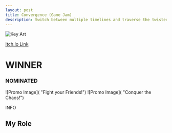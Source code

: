 ```yaml
---
layout: post
title: Convergence (Game Jam)
description: Switch between multiple timelines and traverse the twisted world in an attempt to converge the timelines!
---
```

![Key Art]()

[Itch.Io Link](https://crater-364.itch.io/convergence)

WINNER
============

### NOMINATED ###

![Promo Image]( "Fight your Friends!")
![Promo Image]( "Conquer the Chaos!")

INFO

My Role
------------
